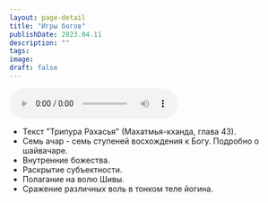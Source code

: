 ```yaml
---
layout: page-detail
title: "Игры богов"
publishDate: 2023.04.11
description: ""
tags:
image:
draft: false
---
```


<audio title="2023.04.11 - Игры богов.mp3" src="/upload/iblock/384/3842c7e97090964734b80fb093c96e15.mp3" controls=""></audio>

* Текст "Трипура Рахасья" (Махатмья-кханда, глава 43).
* Семь ачар - семь ступеней восхождения к Богу. Подробно о шайвачаре.
* Внутренние божества.
* Раскрытие субъектности.
* Полагание на волю Шивы.
* Сражение различных воль в тонком теле йогина.

  
